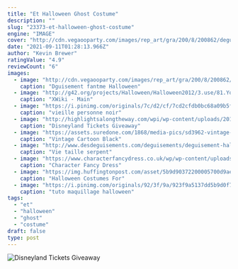 ```yaml
---
title: "Et Halloween Ghost Costume"
description: ""
slug: "23373-et-halloween-ghost-costume"
engine: "IMAGE"
cover: "http://cdn.vegaooparty.com/images/rep_art/gra/200/8/200862/deguisement-fantome-enfant_200862.jpg"
date: "2021-09-11T01:28:13.966Z"
author: "Kevin Brewer"
ratingValue: "4.9"
reviewCount: "6"
images:
  - image: "http://cdn.vegaooparty.com/images/rep_art/gra/200/8/200862/deguisement-fantome-enfant_200862.jpg"
    caption: "Dguisement fantme Halloween"
  - image: "http://g42.org/projects/Halloween/Halloween2012/3.use/81.YodaAtIpass.IMG_1549.jpg"
    caption: "XWiki - Main"
  - image: "https://i.pinimg.com/originals/7c/d2/cf/7cd2cfdb0bc68a09b5fb423f25de79dd.jpg"
    caption: "vieille personne noir"
  - image: "http://highlightsalongtheway.com/wpi/wp-content/uploads/2016/10/Halloween-Time-at-the-Disneyland-Resort-09_16_DL_1233.jpg"
    caption: "Disneyland Tickets Giveaway"
  - image: "https://assets.suredone.com/1868/media-pics/sd3962-vintage-cartoon-black-mouse-halloween-mask-rat-1980s-y259.jpeg"
    caption: "Vintage Cartoon Black"
  - image: "http://www.desdeguisements.com/deguisements/deguisement-halloween/accessoires-halloween/big-deguisement-2722_4694.jpg"
    caption: "Vie taille serpent"
  - image: "https://www.characterfancydress.co.uk/wp/wp-content/uploads/2013/09/ca-003401.jpg"
    caption: "Character Fancy Dress"
  - image: "https://img.huffingtonpost.com/asset/5b9d90372200005700d9ae5b.png?ops=scalefit_960_noupscale"
    caption: "Halloween Costumes For"
  - image: "https://i.pinimg.com/originals/92/3f/9a/923f9a5137dd5b9d0f755d18bc357d36.jpg"
    caption: "tuto maquillage halloween"
tags:
  - "et"
  - "halloween"
  - "ghost"
  - "costume"
draft: false
type: post
---
```



![Disneyland Tickets Giveaway](http://highlightsalongtheway.com/wpi/wp-content/uploads/2016/10/Halloween-Time-at-the-Disneyland-Resort-09_16_DL_1233.jpg "Disneyland Tickets Giveaway")


<!--inArticleAds-->

<!--galleryOne-->


<!--inArticleAds-->

<!--galleryTwo-->


<!--galleryThree-->

